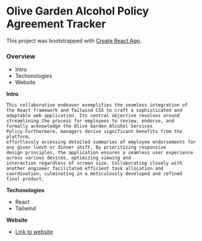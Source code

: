 # Olive Garden Alcohol Policy Agreement Tracker

This project was bootstrapped with [Create React App](https://github.com/facebook/create-react-app).

### Overview

- Intro
- Techonologies
- Website

**Intro**

    This collaborative endeavor exemplifies the seamless integration of the React framework and Tailwind CSS to craft a sophisticated and
    adaptable web application. Its central objective revolves around streamlining the process for employees to review, endorse, and
    formally acknowledge the Olive Garden Alcohol Services Policy.Furthermore, managers derive significant benefits from the platform,
    effortlessly accessing detailed summaries of employee endorsements for any given lunch or dinner shift. By prioritizing responsive
    design principles, the application ensures a seamless user experience across various devices, optimizing viewing and
    interaction regardless of screen size. Collaborating closely with another engineer facilitated efficient task allocation and
    coordination, culminating in a meticulously developed and refined final product.

**Techonologies**

- React
- Tailwind

**Website**

- [Link to website](https://justjoshin12.github.io/Olive-Garden-Alcohol-Policy-Agreement/)
